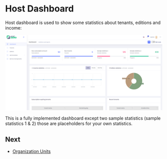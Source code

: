 # Host Dashboard

Host dashboard is used to show some statistics about tenants, editions
and income:

<img src="images/host-dashboardv5.png" alt="Host dashboard" class="img-thumbnail"/>

This is a fully implemented dashboard except two sample statistics (sample statistics 1 & 2) those are placeholders for your own statistics.

## Next

- [Organization Units](Features-Angular-Organization-Units)

  